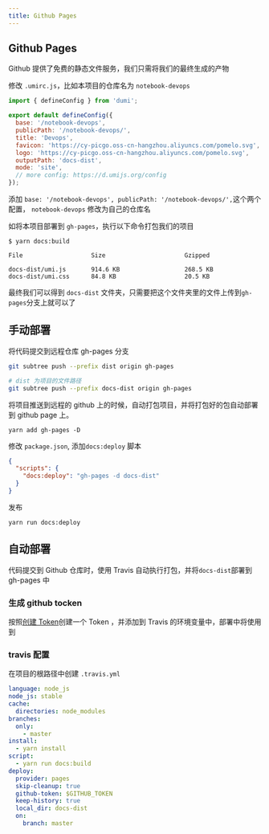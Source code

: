 ```yaml
---
title: Github Pages
---
```


## Github Pages

Github 提供了免费的静态文件服务，我们只需将我们的最终生成的产物

修改 `.umirc.js`，比如本项目的仓库名为 `notebook-devops`

```js
import { defineConfig } from 'dumi';

export default defineConfig({
  base: '/notebook-devops',
  publicPath: '/notebook-devops/',
  title: 'Devops',
  favicon: 'https://cy-picgo.oss-cn-hangzhou.aliyuncs.com/pomelo.svg',
  logo: 'https://cy-picgo.oss-cn-hangzhou.aliyuncs.com/pomelo.svg',
  outputPath: 'docs-dist',
  mode: 'site',
  // more config: https://d.umijs.org/config
});
```

添加 `base: '/notebook-devops', publicPath: '/notebook-devops/',`这个两个配置， `notebook-devops` 修改为自己的仓库名

如将本项目部署到 `gh-pages`，执行以下命令打包我们的项目

```shell
$ yarn docs:build

File                   Size                      Gzipped

docs-dist/umi.js       914.6 KB                  268.5 KB
docs-dist/umi.css      84.8 KB                   20.5 KB
```

最终我们可以得到 `docs-dist` 文件夹，只需要把这个文件夹里的文件上传到`gh-pages`分支上就可以了

## 手动部署

将代码提交到远程仓库 gh-pages 分支

```bash
git subtree push --prefix dist origin gh-pages

# dist 为项目的文件路径
git subtree push --prefix docs-dist origin gh-pages
```

将项目推送到远程的 github 上的时候，自动打包项目，并将打包好的包自动部署到 github page 上。

```shell
yarn add gh-pages -D
```

修改 `package.json`, 添加`docs:deploy` 脚本

```json
{
  "scripts": {
    "docs:deploy": "gh-pages -d docs-dist"
  }
}
```

发布

```shell
yarn run docs:deploy
```

## 自动部署

代码提交到 Github 仓库时，使用 Travis 自动执行打包，并将`docs-dist`部署到 gh-pages 中

### 生成 github tocken

按照[创建 Token](https://help.github.com/en/articles/creating-a-personal-access-token-for-the-command-line)创建一个 Token ，并添加到 Travis 的环境变量中，部署中将使用到

### travis 配置

在项目的根路径中创建 `.travis.yml`

```yaml
language: node_js
node_js: stable
cache:
  directories: node_modules
branches:
  only:
    - master
install:
  - yarn install
script:
  - yarn run docs:build
deploy:
  provider: pages
  skip-cleanup: true
  github-token: $GITHUB_TOKEN
  keep-history: true
  local_dir: docs-dist
  on:
    branch: master
```
